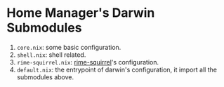 # Home Manager's Darwin Submodules

1. `core.nix`: some basic configuration.
2. `shell.nix`: shell related.
3. `rime-squirrel.nix`: [rime-squirrel](https://github.com/rime/squirrel)'s configuration.
4. `default.nix`: the entrypoint of darwin's configuration, it import all the submodules above.
